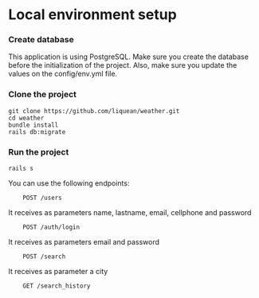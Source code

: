 # Local environment setup

### Create database
This application is using PostgreSQL. 
Make sure you create the database before the initialization of the project. 
Also, make sure you update the values on the config/env.yml file.

### Clone the project 
```Shell
git clone https://github.com/liquean/weather.git
cd weather
bundle install
rails db:migrate
```

### Run the project
```Shell
rails s
```

You can use the following endpoints:

```Shell
    POST /users 
```

It receives as parameters name, lastname, email, cellphone and password


```Shell
    POST /auth/login 
```

It receives as parameters email and password


```Shell
    POST /search
```

It receives as parameter a city



```Shell
    GET /search_history
```




